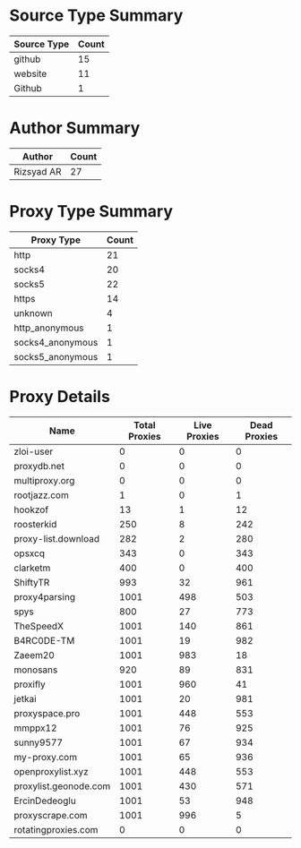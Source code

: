 # Source Type Summary

| Source Type | Count |
|-------------|-------|
| github | 15 |
| website | 11 |
| Github | 1 |


# Author Summary

| Author | Count |
|--------|-------|
| Rizsyad AR | 27 |


# Proxy Type Summary

| Proxy Type | Count |
|------------|-------|
| http | 21 |
| socks4 | 20 |
| socks5 | 22 |
| https | 14 |
| unknown | 4 |
| http_anonymous | 1 |
| socks4_anonymous | 1 |
| socks5_anonymous | 1 |


# Proxy Details

| Name | Total Proxies | Live Proxies | Dead Proxies |
|------|---------------|--------------|---------------|
| zloi-user | 0 | 0 | 0 |
| proxydb.net | 0 | 0 | 0 |
| multiproxy.org | 0 | 0 | 0 |
| rootjazz.com | 1 | 0 | 1 |
| hookzof | 13 | 1 | 12 |
| roosterkid | 250 | 8 | 242 |
| proxy-list.download | 282 | 2 | 280 |
| opsxcq | 343 | 0 | 343 |
| clarketm | 400 | 0 | 400 |
| ShiftyTR | 993 | 32 | 961 |
| proxy4parsing | 1001 | 498 | 503 |
| spys | 800 | 27 | 773 |
| TheSpeedX | 1001 | 140 | 861 |
| B4RC0DE-TM | 1001 | 19 | 982 |
| Zaeem20 | 1001 | 983 | 18 |
| monosans | 920 | 89 | 831 |
| proxifly | 1001 | 960 | 41 |
| jetkai | 1001 | 20 | 981 |
| proxyspace.pro | 1001 | 448 | 553 |
| mmppx12 | 1001 | 76 | 925 |
| sunny9577 | 1001 | 67 | 934 |
| my-proxy.com | 1001 | 65 | 936 |
| openproxylist.xyz | 1001 | 448 | 553 |
| proxylist.geonode.com | 1001 | 430 | 571 |
| ErcinDedeoglu | 1001 | 53 | 948 |
| proxyscrape.com | 1001 | 996 | 5 |
| rotatingproxies.com | 0 | 0 | 0 |

